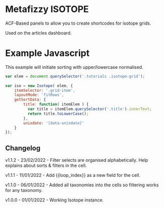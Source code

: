 # Metafizzy ISOTOPE

ACF-Based panels to allow you to create shortcodes for isotope grids.

Used on the articles dashboard.

# Example Javascript

This example will initiate sorting with upper/lowercase normalised.

```javascript
var elem = document.querySelector('.tutorials .isotope-grid');
    
var iso = new Isotope( elem, {
	itemSelector: '.grid-item',
	layoutMode: 'fitRows',
	getSortData: {
		title: function( itemElem ) {
		  var title = itemElem.querySelector('.title').innerText;
		  return title.toLowerCase();
		},
		unixdate: '[data-unixdate]'
	}
});
```

## Changelog
v1.1.2 - 23/02/2022 - Filter selects are organised alphabetically. Help explains about sorts & filters in the cell.

v1.1.1 - 11/01/2022 - Add {{loop_index}} as a new field for the cell.

v1.1.0 - 06/01/2022 - Added all taxonomies into the cells so filtering works for any taxonomy.

v1.0.0 - 01/01/2022 - Working Isotope instance.